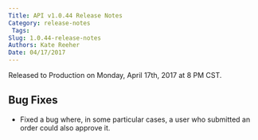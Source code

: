 ```yaml
---
Title: API v1.0.44 Release Notes
Category: release-notes
 Tags: 
Slug: 1.0.44-release-notes
Authors: Kate Reeher
Date: 04/17/2017
---
```


Released to Production on Monday, April 17th, 2017 at 8 PM CST. 

## Bug Fixes
- Fixed a bug where, in some particular cases, a user who submitted an order could also approve it.



